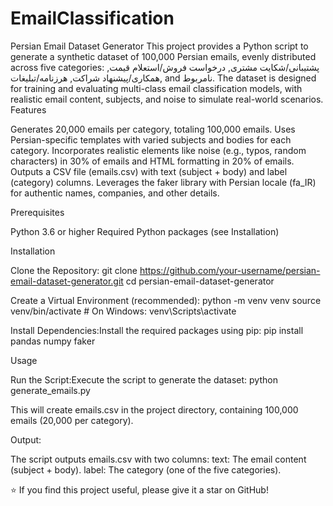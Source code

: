 # EmailClassification
Persian Email Dataset Generator
This project provides a Python script to generate a synthetic dataset of 100,000 Persian emails, evenly distributed across five categories: پشتیبانی/شکایت مشتری, درخواست فروش/استعلام قیمت, همکاری/پیشنهاد شراکت, هرزنامه/تبلیغات, and نامربوط. The dataset is designed for training and evaluating multi-class email classification models, with realistic email content, subjects, and noise to simulate real-world scenarios.
Features

Generates 20,000 emails per category, totaling 100,000 emails.
Uses Persian-specific templates with varied subjects and bodies for each category.
Incorporates realistic elements like noise (e.g., typos, random characters) in 30% of emails and HTML formatting in 20% of emails.
Outputs a CSV file (emails.csv) with text (subject + body) and label (category) columns.
Leverages the faker library with Persian locale (fa_IR) for authentic names, companies, and other details.

Prerequisites

Python 3.6 or higher
Required Python packages (see Installation)

Installation

Clone the Repository:
git clone https://github.com/your-username/persian-email-dataset-generator.git
cd persian-email-dataset-generator


Create a Virtual Environment (recommended):
python -m venv venv
source venv/bin/activate  # On Windows: venv\Scripts\activate


Install Dependencies:Install the required packages using pip:
pip install pandas numpy faker



Usage

Run the Script:Execute the script to generate the dataset:
python generate_emails.py

This will create emails.csv in the project directory, containing 100,000 emails (20,000 per category).

Output:

The script outputs emails.csv with two columns:
text: The email content (subject + body).
label: The category (one of the five categories).

⭐ If you find this project useful, please give it a star on GitHub!
